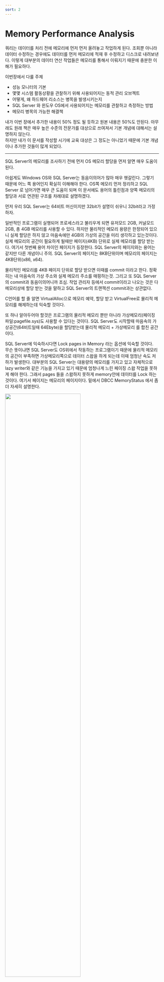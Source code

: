 ```yaml
---
sort: 2
---
```


# Memory Performance Analysis
쿼리는 데이터를 처리 전에 메모리에 먼저 먼저 올려놓고 작업하게 된다. 조회뿐 아니라 데이터 수정하는 경우에도 데이터를 먼저 메모리에 적재 후 수정하고 디스크로 내려보낸다. 
이렇게 대부분의 데이터 연산 작업들은 메모리를 통해서 이뤄지기 때문에 충분한 이해가 필요하다.

이번장에서 다룰 주제

* 성능 모니터의 기본
* 몇몇 시스템 활동상황을 관찰하기 위해 사용되어지는 동적 관리 오브젝트
* 어떻게, 왜 하드웨어 리소스는 병목을 발생시키는지
* SQL Server 와 윈도우 OS에서 사용되어지는 메모리를 관찰하고 측정하는 방법
* 메모리 병목의 가능한 해결책

내가 이번 장에서 추가한 내용이 50% 정도 될 듯하고 원본 내용은 50%도 안된다. 아무래도 원래 책은 매우 높은 수준의 전문가를 대상으로 쓰여져서 기본 개념에 대해서는 설명하지 않는다.  
하지만 내가 이 문서를 작성할 시기에 교육 대상은 그 정도는 아니었기 때문에 기본 개념이나 추가한 것들이 많게 되었다.

----------------------------

SQL Server의 메모리를 조사하기 전에 먼저 OS 메모리 할당을 먼저 알면 매우 도움이 된다.  

아쉽게도 Windows OS와 SQL Server는 동음이의어가 많아 매우 헷갈린다. 그렇기 때문에 어느 쪽 용어인지 확실히 이해해야 한다.
OS쪽 메모리 먼저 정리하고 SQL Server 로 넘어가면 매우 큰 도움이 되며 이 문서에도 용어의 틀린점과 양쪽 메모리의 할당과 서로 연관된 구조를 차례대로 설명하겠다.

먼저 우리 SQL Server는 64비트 머신이지만 32bit가 설명이 쉬우니 32bit라고 가정하자.

일반적인 프로그램이 실행되어 프로세스라고 불리우게 되면 유저모드 2GB, 커널모드 2GB, 총 4GB 메모리를 사용할 수 있다.
하지만 물리적인 메모리 용량은 한정되어 있으니 실제 할당은 하지 않고 마음속에만 4GB의 가상의 공간을 미리 생각하고 있는것이다.
실제 메모리의 공간이 필요하게 될때만 페이지(4KB) 단위로 실제 메모리를 할당 받는다. 여기서 첫번째 용어 차이인 페이지가 등장한다.
SQL Server의 페이지와는 용어는 같지만 다른 개념이니 주의. SQL Server의 페이지는 8KB단위이며 메모리의 페이지는 4KB단위(x86, x64).

물리적인 메모리를 4KB 페이지 단위로 할당 받으면 이때를 commit 이라고 한다. 정확히는 내 마음속의 가상 주소와 실제 메모리 주소를 매핑하는것. 그리고 또 SQL Server의 commit과 동음이의어니까 조심. 작업 관리자 등에서 commit이라고 나오는 것은 다 메모리상에 할당 받는 것을 말하고 SQL Server의 트랜잭션 commit과는 상관없다.

C언어를 할 줄 알면 VirtualAlloc으로 메모리 예약, 할당 받고 VirtualFree로 물리적 메모리를 해제하는데 익숙할 것이다.

또 하나 알아두어야 할것은 프로그램의 물리적 메모리 뿐만 아니라 가상메모리(페이징 파일:pagefile.sys)도 사용할 수 있다는 것이다. SQL Server도 시작할때 마음속의 가상공간(64비트일때 64Ebyte)을 할당받는데 물리적 메모리 + 가상메모리 를 합친 공간이다.  

SQL Server에 익숙하시다면 Lock pages in Memory 라는 옵션에 익숙할 것이다.  
무슨 뜻이냐면 SQL Server도 OS위에서 작동하는 프로그램이기 때문에 물리적 메모리의 공간이 부족하면 가상메모리쪽으로 데이터 스왑을 하게 되는데 이때 엄청난 속도 저하가 발생한다. 대부분의 SQL Server는 대용량의 메모리를 가지고 있고 자체적으로 lazy writer와 같은 기능을 가지고 있기 때문에 엄청나게 느린 페이징 스왑 작업을 못하게 해야 한다. 그래서 pages 들을 스왑하지 못하게 memory안에 데이터를 Lock 하는것이다. 여기서 페이지는 메모리의 페이지이다.
밑에서 DBCC MemoryStatus 에서 좀더 자세히 설명한다.

<img src = "image/TaskManager.png" width="70%">  

작업 관리자의 Commit Size라는 열에서 실제 SQL Server가 차지하고 있는 메모리 용량을 볼수 있다. 여기의 commit 도 메모리의 용어.  
제목 열을 오른쪽 클릭하면 select column 이 나오고 commit size 항목도 추가해야 볼수 있음

-------------------------------------------------------------------------------------------------------------------

## 2.1 성능 모니터
성능 모니터는 CPU, Memory, Disk, Network의 자세한 활동 데이터를 측정하는 Windows OS의 기본 도구이다.
또한 SQL Server 2014에서는 추가적인 기능을 성능 모니터를 통해 사용 가능하기도 한다.  
단 VM에서 측정하는 값은 논리적인 VM 각각의 데이터이기 때문에 물리적 서버의 데이터가 아니다. 정확한 데이터가 아니기 때문에 주의.

시스템 실시간 활동데이터를 그래프로 바로 볼 수도 있고, data collector set 이라는 파일로 저장할 수도 있다.  
실서버에서는 파일로 저장하는게 오버헤드가 더 적기 때문에 보다 선호하는 방법. 

명령도구(cmd.exe)에서 perfmon 이라고 치면 성능 모니터가 실행됨.

## 2.2 동적 관리 오브젝트
내부적으로 동적관리오브젝트(DMO)를 사용하는 동적관리뷰(DMV)와 동적 관리함수(DMF)라는 형태로 SQL Server에서도 성능모니터의 실시간 스냅샷 데이터를 제공한다.

sys.dm_os_performance_counters dmv는 쿼리로 SQL Server의 카운터를 쿼리로 볼수 있게 해준다. 아래는 Login/sec 예제
```sql
SELECT cntr_value
    , cntr_type
FROM sys.dm_os_performance_counters
WHERE object_name = 'SQLServer:General Statistics'
    AND counter_name = 'Logins/sec';
```        
이때 cntr_value 는 현재까지 누적치이고 cntr_type은 각각의 카운터를 가르키는 정수값이다. [여기](https://docs.microsoft.com/ko-kr/windows/win32/wmisdk/wmi-performance-counter-types?redirectedfrom=MSDN) 서 참조 가능

sys.dm_os_wait_stats 는 다양한 대기 상태의 누적치. 대기상태를 아는 것은 병목의 원인을 알수있는 가장 쉬운 방법이다.
```sql
SELECT TOP (10) dows.*
FROM sys.dm_os_wait_stats AS dows
ORDER BY dows.wait_time_ms DESC;
```

Microsoft에서 [대기상태](http://bit.ly/1e1I38f) 찾기.


## 2.3 하드웨어 리소스 병목
일반적으로 다음 4개의 하드웨어 리소스를 살펴보고 병목을 알수 있다.
* 메모리
* Disk I/O
* CPU
* Network

### 병목 알아내기
하드웨어 리소스간의 병목에는 서로 밀접한 관계가 있다. 예를 들면 CPU병목은 과도한 페이징(메모리 병목)이나 디스크 속도 저하(디스크병목)같은 증상도 동시에 유발한다.
또한 시스템 메모리가 부족할때도 과도한 페이징이 디스크에 엄청난 압박을 가한다. 이때 CPU를 더 빠른 것으로 교체하는것은 약간의 좋은 해결책이 될수 있겠지만 최적의 방법은 아니다. 메모리 증설이 디스크/CPU의 압박을 줄여주기 때문에 좀더 적절한 해결방법이다.
    
    병목 식별 방법
    - 가장좋은 방법 : 처리를 완료하기 위해 한 리소스가 다른 리소스를 기다리는지 알아내는 법
    - 두번째 방법 : 응답시간과 용량을 조사해 알아내기
         예를 들면 벤더가 제시한 대역폭과 용량을 알기. 그 이상을 넘으면 과도한 로드라고 할수 있다. 

    모든 하드웨어 리소스가 쿼리로 조회 가능한 성능 카운터들을 가지고 있는건 아니지만 사용을 표시하는 카운터는 대부분의 리소스에 존재.

    예) 메모리는 그러한 카운터는 없지만 큰 숫자의 하드 페이지 폴트는 물리적 메모리의 한계가 부족하다는 것을 의미. (pages/sec, page faults/sec) 

    CPU나 디스크과 같은 다른 리소스들도 대부분 queue 수치 카운터가 존재한다.

병목 해결 방법


    일단 병목을 발견하면 다음 두가지 방법중 하나를 선택할 수 있다.
        - 하드웨어 리소스를 증설
        - 리소스를 사용하는 방법을 교정(쿼리 튜닝과 같은)



## 2.4 메모리 병목 분석
메모리 병목 현상은 시스템의 다른 리소스에도 문제를 발생.  

    예) SQL Server가 버퍼 캐시가 부족하게 되면
        - SQL Server의 프로세스(lazy writer같은)는 충분한 여유 내부 메모리페이지를 유지하기 위하여 과도하게 작동한다.
        - 이는 과도한 CPU 사용률
        - 메모리 페이지를 디스크에 쓰려하는 추가적인 물리적 disk I/O를 발생

* SQL Server 메모리 관리
    SQL Server의 메모리 구성
        - 데이터베이스용 메모리
        - 데이터용 메모리 요구사항
        - 쿼리 실행계획
        - 버퍼풀이라고 불리는 대량의 메모리 풀

메모리 풀은 8KB 버퍼들의 컬렉션.
데이터 페이지, 플랜 캐시 페이지, 프리 페이지와 같은 다양한 페이지 존재
SQL server는 동적으로 메모리 풀 크기를 늘리거나 줄임.

<img src = "image/MemoryConfig2.png" width="60%">   

SSMS에서 세팅방법 서버등록정보/메모리


동적 메모리 범위 두개의 구성 정보. 

    * Minimum(MB) : "min server memory". 메모리 풀의 희망하는 가장 낮은 값. 일단 메모리 풀이 최소값과 같은 크기에 도달하면
                    SQL Server는 메모리 풀의 페이지를 계속 커밋 할 수 있지만 최소값보다 작게는 축소 할수 없다.
    * Maximum(MB) : "max sserver memory". 메모리 풀의 희망하는 최대 값 . 이러한 구성 설정은 즉시 적용되며 다시 시작할 필요가 없습니다. 

    보통 Min 값은 디폴트로 놓고 max값만 조절한다.

    - 예
    a. OS 메모리 용량이 128GB일때 Min 을 1GB 로 잡고 Max를 110GB로 잡는다면
    b. 처음 SQL Server가 기동되면 매우 적은 몇MB상태일 것이다.
    c. 사용이 늘게되면 점점 메모리 사용이 늘게 될것이고 어느 순간 1GB를 넘는다
    d. 점점 사용이 늘다가 최대값인 110GB까지 사용하게 되는 날도 있다.
    e. 최대 110GB 는 넘지 않다가 서비스가 망해서 SQL Server도 점점 사용량이 준다.
    f. 하지만 1GB 가 min이기 때문에 그 이하로는 떨어지지 않는다


Microsoft는 동적 메모리 권장을 사용하도록 권장.  

    * min server memory는 0.
    * Max server memory는 OS에 약간의 memory 허용치를 놔두게.
        8~16GB 메모리 일 경우 OS메모리는 2~4GB 여유. 일반적으로는 5GB ~ 10GB 정도 빼준다.

최소 서버 메모리가 0 인 SQL Server에 동적 메모리 구성을 사용하는 것이 좋습니다.  
최대 서버 메모리는 시스템의 단일 인스턴스를 가정하여 운영 체제에 일부 메모리를 허용하도록 설정됩니다.

운영 체제의 메모리 양은 시스템 자체에 따라 다릅니다. 
메모리의 경우 약 2GB-4GB를 OS에 남겨 두어야합니다. 서버의 메모리 양이 증가함에 따라
OS에 더 많은 메모리를 할당합니다.

SQL Server 의 메모리는 크게 데이터페이지와 프리페이지가 있는 버퍼풀 메모리와 쓰레드, DLL들, 연결된 서버들 등등이 있는 비버퍼 메모리로 나눠진다.
대부분은 버퍼풀이 차지. 그러나 버퍼풀 그 너머 영역(private bytes라고 알려진)까지 얻을 수 있긴 하지만 일반적으로 버퍼풀 모니터링하는 정상적인 절차에 걸리지 않기 때문에 메모리 압박을 유발 할수도 있다.
이런 상황이 의심스럽다면 Process:sqlserver:Private Bytes 와 SQL Server: Memory Manager: Total Server Memory 를 비교해보자

sp_configure 를 이용해 min server memory와 max server memory를 설정할 수 있다. 
```sql
EXEC sp_configure 'show advanced options', 1;
GO

RECONFIGURE;
GO

EXEC sp_configure 'min server memory';
EXEC sp_configure 'max server memory';
```

| name                   | minimum  | maximum       |config_value   |run_value  |
|:---:                   |:----:    |:----          |:----          |:----      |
| min server memory (MB) | 0        | 2147483647    | 0             | 16        |

| name                  | minimum   | maximum       |config_value   |run_value  |
|:---:                  |:----:     |:----          |:----          |:----      |
| max server memory (MB)| 128       | 2147483647    | 102400        | 102400    |

min server memory의 값이 0MB 이고 max server memory가 2147483647MB인것에 주의  
max server memory를 10GB, min server memory를 5GB 로 세팅하는 예제

```sql
USE master;
EXEC sp_configure 'show advanced option', 1;
RECONFIGURE;
exec sp_configure 'min server memory (MB)', 5120;
exec sp_configure 'max server memory (MB)', 10240;
RECONFIGURE WITH OVERRIDE;
```
show_advanced option을 1로 킨 다음에 세팅해야 정상적으로 완료됨.
sys.configuration 뷰를 통해서도 메모리 세팅 값을 조회할수 디다.


### * 메모리를 분석할수 있는 성능 모니터 카운터

| 오브젝트                  | Counter                   | 설명                                          |값                                     |
|:---                       |:----                      |:----                                          |:----                                  |
| Memory                    | Availble Bytes            | 물리적 메모리의 여유 용량                     | 102400                                |
|                           | Pages/sec                 | 초당 하드 페이지 폴트 수                      | 보통 평균 < 50. 베이스라인 참고       |
|                           | Page Faults/sec           | 총 페이지 폴트(소프트 + 하드)                 | 베이스라인 참고                       |
|                           | Page Input/sec            | input page faults(디스크에서 읽기)            |                                       |
|                           | Page Output/sec           | output page faults(디스크에 쓰기)             |                                       |
| Paging File               | Paging File %Usage Peak   | 메모리 페이징 파일 사용률   최대 수치         |                                       |
|                           | Paging File: %Usage       | 메모리 페이징 파일 사용률                     |                                       |
| SQLServer:Buffer Manager  | Buffer cache hit ratio    | 버퍼 캐시의 데이터를 쓰는 비율                |                                       |
|                           | Page Life Expectancy      | 버퍼캐시에 머무루는 시간(초)                  | 베이스라인  비교                      |
|                           | Checkpoint Pages/sec      | 체크포인트로 초당 디스크 쓰기 페이지수        | 평균 < 30. 단 베이스라인과 비교필요   |
|                           | Lazy writes/sec           | 버퍼에서 날라간 더티 페이지수                 | 평균 < 20. 단 베이스라인과 비교필요   |
| SQLServer:Memory Manager  | Memory Grants Pending     | 메모리 그랜트를 기다리는 프로세스 수          | 평균 0                                |
|                           | Target Server Memory (KB) | SQL Server 가질수있는 최대 물리메모리 용량    | 물리적 메모리 크기에 근접해야         |
|                           | Total Server Memory (KB)  | SQL Server의 현재 물리 메모리 용량            | Target Server Memory (KB)에 근접해야  |
| Process                   | Private Bytes             | 다른 프로세스와 공유하지 않는 이 프로세스만의 메모리 사이즈 |                         |


메모리와 디스크 I/O 간에는 밀접한 관계가 있다. 메모리 문제라고 생각했던게 사실 디스크 I/O때문 일수도 있음. 

### * Available Bytes  
    OS 메모리의 여유 용량. "Available Kbyte", "Available MByte" 도 사용가능. 이 카운터 수치가 너무 낮으면 안됨. 
    SQL Server가 동적 메모리 관리를 사용하도록 구성되어 있다면 이 값은 Windows API에 의해 조절된다.

### * Pages/Sec, Page Faults/Sec    
페이지 폴트 : 프로그램(윈도우 프로세스)이 필요한 데이터가 자기만의 물리적 메모리상의 공간인 Working Set에 없을 경우 발생.

    - 소프트 페이지 폴트 : 필요한 데이터가 물리적 메모리의 다른 공간에 있어서 거기서 찾을 수 있으면
    - 하드 페이지 폴트   : 데이터를 하드 디스크에서 찾아야 하는 경우

하드 페이지 폴트의 성능 향상을 위해 SSD를 쓰긴 하지만 그래도 밀리세컨트 단위인데 메모리는 나노세컨드, 비교 불가

    - Pages/sec : 하드페이지 폴트를 해결하기 위해 디스크에 읽고 쓰는 초당 페이지 수이다. (x86,x64에서 페이지는 4KB 단위).
    - Page Faults/sec : 소프트 페이지 폴트 + 하드 페이지 폴트 = 전체 폴트 초당 총 페이지 수.
                        총 페이지 폴트는 데이터 로드의 주된 요소이고 성능 이슈의 직접적인 지표는 아니다.

Pages/sec으로 표시되는 "하드 페이지 폴트"는 꾸준하게 보통보다 낮아야 한다. 디스크와 메모리의 종류, 속도, 용량 등등 시스템의 다양한 변수가 있기 때문에 얼마가 보통이고 얼마가 문제인지 판단 할수 있는 절대적인 기준 수치는 없다. 
    
    Pages/sec 수치가 높다면 "Pages Input/sec"과 "Pages Output/sec" 으로 나눠 좀 더 세부적으로 조사해야 한다.

    - Pages Input/sec : 디스크에서 읽기. input page 동안만 어플리케이션이 대기.
    - Pages Output/sec : 디스크에 쓰기. 항상 부하가 되는 건 아니고 Page output은 보통 어플리케이션 더티 페이지(디스크에 다시 쓰여지는)로 표현.
                         디스크 로딩 이슈가 발생할 때만 문제의 원인이 된다.

Process:Pages Faults/sec 을 통해 어떤 프로세스가 높은 Pages/sec의 원인인지 최종 범인을 확정. Process 오브젝트는 프로세스 별로 성능 데이터 수치 측정.
SQL Server의 기본 프로세스 명은 "sqlservr".  Memory:Pages/sec 수치가 높지 않다면 Process(sqlservr):Pages Faults/sec 은 높아도 크게 의미있지 않다. 소프트페이지 폴트만 발생하는 것이기 때문에.  
Pages/sec은 일반적으로 0에서 10000 까지 볼수 있기 때문에 매우 넓은 범위에 걸쳐 있다. 그렇기 때문에 보통상태의 수치가 얼마인지 베이스라인 측정 작업을 평소에 해 놓아야 한다.

    정리하자면
    - os 단위
    >> page fault (Pages Faults/sec)  --- soft page fault
    >>                               |
    >>                               --- hard page fault(pages/sec) --- Pages Input/sec
    >>                                                              |
    >>                                                              --- Pages Output/sec

    - process 단위
    >> Process(sqlservr) -- Pages Faults/sec
    
       프로세스 단위에는 Pages Input/sec, Pages Output/sec 카운터가 없다.

### * Paging File %Usage, Page File %Usage
윈도우의 모든 메모리는 물리적 메모리만이 아니다. 가상메모리(페이징파일)도 존재하는데 필요할때 물리적 메모리와 데이터를 스왑한다. 이 카운터로 얼마나 자주 스와핑이 발생하는지 이해할 수 있다. 보통은 SQL Server가 아니고 Windows OS에서 수행된다. 하지만 충분하지 않은 가상메모리는 SQL Server까지 영향을 미친다. 이 수치는 SQL Server상의 메모리 압박이 내부적 또는 외부적인지 이해하기 위해 수집된다. 외부의 메모리 압박이라면 SQL Server 이외의 어떤 요소가 문제인지 OS 단에서 확인할 필요가 있다.

### * Buffer Cache Hit Ratio
버퍼 캐시는 메모리상에서 존재하는 데이터의 버퍼 풀이다.  
종종 SQL Server 메모리 구조에서 가장 큰 부분을 차지하며 이 카운터는 OLTP 시스템에서는 가능한 높아야 한다. 대부분의 프로덕션 서버에서는 99%.
낮은 Buffer Cache Hit Ratio은 필요한 데이터가 버퍼 캐시 밖(하드디스크)에 존재함을 의미.
낮은 경우는 SQL Server에 처음에 워밍업할, 메모리 부족일 경우만 발생

버퍼 캐시 적중률이 계속 낮은 수치일 경우
    - 물리적 메모리 증설
    - 적절한 인덱스 추가 or 쿼리 튜닝

만약 리포팅 시스템, DW같은 OLAP성 작업이라면 쿼리 하나하나가 매우 대량의 데이터를 메모리에 올리고 사라지고 하는게 일반적이기 때문에 이 때문에 낮은 수치를 보여지는게 정상.
또한 얼마만큼의 권장 수치 존재치 않지만 대부분 OLTP는 99% 근처.

### * Page Life Expectancy(PLE)
메모리가 부족한지 아닌지 판단해야 하는 경우 가장 먼저 Page Life Expectancy. 

SQL Server 데이터 페이지(8K)를 메모리에 적재한 후 삭제되지 않는 평균 시간(초 단위). 이 수치가 놎은 경우 OLTP 시스템에서 유리. 이 수치가 낮다면 메모리 압박 상태.
버퍼캐시에 필요한 데이터가 존재한다면 시간이 오래걸리는 디스크 조회 작업을 안할수 있기 때문에 PLE 수치는 계속 오르게 된다.

OLAP성 작업(DW, 마트, 리포팅 서버 등등)은 대량 데이터를 끊임없이 디스크에서 메모리로 퍼올리기 때문에 보통 이 값이 낮다.      

권장하는 절대적 수치는 없다. 하지만 과거 MS에서 300초(5분)이상 되어야 한다고 권고했었던 적이 있는데 그게 20년전이었고 일부 MS문서에도 아직 300으로 남아 있다. 그렇기에 최근까지도 300이 절대적인 수치라고 알고 있는 사람이 많다.

결론부터 말하지만 현재 300은 너무 작은 값이다. 최근 몇 년간 하드웨어/메모리의 사양이 급격하게 증가했기 때문에 현실적인 조정된 새 기준이 필요하다.
외국 유명 SQL Server 엔지니어는 1200(20분) 이라는 사람도 있던데 개인적으로 정답은 아니지만 근접한 답은 된다고 생각된다.
베이스라인 작성과 Lazy Write/sec 수치와 같이 고려해야 최종 판단 필요.
NUMA도 잘 지원하는데 다음과 같다.

    - 해당 SQL Server의 인스턴스의 PLE가 알고 싶다면
        Buffer Manager: Page Life Expecany
    - 각 NUMA 노트의 PLE 알고 싶다면
        Buffer Node: Page Life Expecany
    

### * Checkpoint Pages/Sec  
SQL Server 엔진은 성능상의 이유로 변경 내용이 있을 때마다 메모리(버퍼캐시)에서 데이터 페이지를 수정하며 이러한 페이지를 바로 디스크에 기록하지는 않는다. 메모리상에서만 변경되고 디스크에 기록되기 전의 데이터베이스 페이지를 "더티 페이지".  
Checkpoint Pages/Sec 카운터는 체크포인트로 인해 메모리에서 디스크로 이동하는 더티 페이지들의 초당 숫자.  
대부분의 경우 30보다 낮아야 한다. 이보다 높은 수치는 메모리 버퍼에 더티 페이지로 표시된 페이지들이 많다는 것을 의미한다.
    
이 수치가 높으면 시스템에 쓰기 작업이 많고 I/O 문제 발생할 가능성 많음.
```sql
SELECT *
FROM sys.configurations
where name like 'recovery interval%'
GO
/*
    configuration_id  name                     value  minimum  maximum  value_in_use  description                           is_dynamic  is_advanced
    ----------------  -----------------------  -----  -------  -------  ------------  ------------------------------------  ----------  -----------
    101               recovery interval (min)  0      0        32767    0             Maximum recovery interval in minutes  1           1
*/
```

"recovery intervals" SQL 서버 범위의 체크포인트 주기를 결정하는 값이다.  
기본값은 0이고 60초 단위로 체크포인트를 수행한다는 뜻이다. 이 때를 "자동 체크포인트"라고 부른다.

SQL Server 2012부터는 "간접 체크포인트" 라고 부르는 데이터베이스 단위로 체크포인트 주기 결정 기능이 추가되었다.
```sql
SELECT database_id, name AS DBName, target_recovery_time_in_seconds
FROM sys.databases
WHERE name = 'AdventureTime'
GO
/*
    database_id  DBName            target_recovery_time_in_seconds
    -----------  ----------------  -------------------------------
    6            AdventureTime     0
*/
```    
"target_recovery_in_seconds" 값으로 데이터베이스 단위로 체크포인트 주기를 결정할 수 있게 된다. 기본값은 0이고 이 때는 서버 구성을 따른다는 의미.  만약 이 값이 0이 아니라면 서버 설정은 무시하고 데이터베이스 쪽 설정이 우선된다.  
2016버전부터는 데이터베이스 설정이 우선이고 기본값은 60초이다. 단 지금 예제 서버는 2014 버전이기 때문에 0으로 표시돤다.
    

![캡처](image/Checkpoint.png)  
수치를 보면 알 수 있듯이 이 SQL Server는 쓰기 작업이 매우 많은 서버이다.  
여기서 SQL 서버의 "recovery interval" 도 0이고 Database의  target_recovery_time_in_seconds 값도 0이니  서버쪽 옵션을 따라 60초마다 체크포인트가 발생하는 것을 알 수 있다.  
"Checkpoint Pages/Sec" 가 30을 넘기 때문에 메모리상의 더티 페이지가 많이 발생하고 메모리와 디스크I/O의 성능 이슈가 발생할 가능성이 높다.  
잘 안보이지만 파란색 선이 디스크의 평균 write 카운터이다. 정확히 1분마다 체크포인트 발생과 동시에 I/O가 치솟는 것을 알 수 있다.  
1분마다 발생하는 과도한 I/O를 60초에 나누어 고르게 분산되도록 조정해야 한다. 
target_recovery_in_seconds값을 60보다 차츰 줄여 가면서 I/O가 고르게 분포하게 되는 수치를 정하는게 목적이다.

참고      
[Database checkpoints – Enhancements in SQL Server 2016](https://www.sqlshack.com/database-checkpoints-enhancements-sql-server-2016/)

### * Lazy Writes/sec  
Lazy Writer 프로세스에 대해 먼저 알아야 한다.      

SQL Server는 쿼리 작업전에 메모리 버퍼 캐시의 빈공간(free page)를 확보해야 하는데 여유 공간이 부족하게 되면 버퍼 캐시에서 오래된 데이터 페이지들을 삭제하여 공간을 확보하게 된다. 이 때 클린 페이지과 더티 페이지가 같이 삭제 되는데 이 중에서 더티 페이지를 디스크에 기록하고 버퍼 캐시에서 지우는 것을 Lazy Write라고 한다.

    메모리의 버퍼 캐시에 더티페이지 존재
        --> Lazy Writer 프로세스가 주기적으로 버퍼 캐시에서 충분한 여유공간 있는지 체크
            --> 여유 공간 확보위해 오래된 페이지들(클린 페이지 + 더티 페이지) 공간이 비워지게 되며 이 때 더티 페이지
                    lazy writer프로세스에 의해 디스크에 쓰여지고 공간 비워줌.

```sql
-- 더티 페이지 수 체크
SELECT db_name(database_id) AS 'Database',count(page_id) AS 'Dirty Pages'
FROM sys.dm_os_buffer_descriptors
WHERE is_modified =1
GROUP BY db_name(database_id)
ORDER BY count(page_id) DESC
```
주요 메모리 카운터 수치는 다음과 같이 차례대로 변한다.

    Lazy Writes/sec 이 20 이상 지속
        --> Page Life expectancy 값이 계속 저하됨
            --> Disk I/O가 계속 늘어남(메모리에서 데이터 버퍼가 사라지고 디스크에서 메모리로 계속 신규 데이터를 퍼올리기 때문에)
                --> CPU 사용률이 증가함   

    메모리 문제가 1차적 원인이었지만 Disk나 CPU의 성능이 하락하기 때문에 실제적으로 원인을 찾기 어려울 수 있다.

더티페이지를 디스크에 기록하는 것은 Lazy writer와 Checkpoint가 동일하지만 다음과 같은 차이가 있다.
```
    a. 체크포인트 : 더티페이지가 디스크에 기록된 후에도 클린 페이지 상태로 버퍼 캐시에 계속 존재
    b. Lazy Writer: 더티페이지를 디스크에 쓰는 것은 체크포인트와 동일하지만 이 후 버퍼 캐시에서 사라짐.
                    또한 SQL Server의 메모리를 OS에 반환하는 것도 임무 중 하나.
```

![캡처](image/LazyWrite.PNG)  
이 SQL Server는 현재 매우 좋지 않은 상황이다.  
빨간색 원에서 PLE 수치가 0으로 떨어지는데 잘 보면 Lazy Write도 순간적으로 80까지 기록.  
20이상이면 문제가 있다고 했는데 80까지 기록했으니 안 좋다. PLE 다운의 원인을 해결하면 Lazy Write도 정상화 될 것으로 판단 할 수 있다.

    위의 상황을 쉽게 설명
    a. 대량의 데이터 작업이 필요한 신규 쿼리가 실행이 된다.
    b. SQL Server는 디스크에서 대량의 신규 데이터를 퍼 올리는데 메모리 버퍼 캐시의 빈 공간이 여의치 않다.
    c. SQL Server는 버퍼 캐시에 입주하고 있는 페이지들 중에서 오래된 놈들 위주로 빨리 방빼라고 재촉을 한다.
    d. 이 때 PLE 값이 급격히 하락
    e. 클린 페이지들이야 동일 원본이 디스크에 있기 때문에 버퍼 캐시에서만 삭제하면 되지만 더티 페이지들은 checkpoint가 아직
       안 왔기 때문에 일단 하드 디스크에 쓰는 작업을 먼저 수행해야 한다.
    f. 이 때 디스크 쓰기 I/O가 급증하고 쓰기 작업은 cpu도 많이 소모하기 때문에 디스크, CPU 상황까지 안좋게 된다.
       Lazy Write/sec 도 급증
    g. 디스크 I/O는 메모리에 비해 속도가 많이 느리기 때문에 SQL Server는 재촉을 하지 디스크 I/O는 느리지 속이 타는 상황이 발생.
       즉 병목현상이 발생
    f. 겨우 겨우 디스크에 기록하게 되며 더티 페이지까지 버퍼 캐시에서 방 빼기 완료.
    g. 신규 쿼리를 위한 새로운 데이터들이 버퍼 캐시에 올라오기 때문에 PLE 값도 서서히 오르기 시작

### * Memory Grants Pending
SQL Server 메모리를 할당 받기 위해 대기하고 있는 그 시점의 sql 세션들 갯수. 이 값이 높으면 버퍼 메모리가 부족하다는 뜻이다.
정상 상태의 대부분 프로덕션 서버에서는 메모리 버퍼 캐시가 부족하지 않기 때문에 이 값이 계속 0으로 표시된다.
하지만 메모리 부족상태에가 되면 Lazy Write가 메모리를 비워주는 것을 기다려야 하는데 이때 수치가 상승하게 된다.

실시간으로 이 값을 판단하는 또 다른 방법은 sys.dm_exec_query_memory_grants(메모리 부여를 요청하고 메모리 부여 대기하고 있는 모든 쿼리 정보) DMV를 확인 해 보는 것이다. grant_time 컬럼값이 null이면 여전히 메모리 할당을 기다리고 있다는 표시.
쿼리들이 실행 대기하고 상태, 보통 "쿼리 타임아웃"을 트러블슈팅하기 위해 사용된다.
```sql
다음 시나리오 확인
    a. sys.dm_os_memory_clerks, sys.dm_os_sys_info 를 통해 전체 시스템 메모리 상태 확인
    b. sys.dm_os_memory_clerks의 type = 'MEMORYCLERK_SQLQERESERVATIONS' 에서 해당 쿼리 실행 메모리 예약을 확인
    c. sys.dm_exec_query_memory_grants 대기하고 있는 쿼리 확인

        SELECT *
        FROM sys.dm_exec_query_memory_grants
        WHERE grant_time is null
        
        대부분의 대기 형식이 RESOURCE_SEMAPHORE

    d. sys.dm_exec_query_plan 을 사용하여 tsql으로 메모리 부여를 사용하는 쿼리의 캐시 검색

        -- retrieve every query plan from the plan cache  
        USE master;  
        GO  
        SELECT * FROM sys.dm_exec_cached_plans cp
        CROSS APPLY sys.dm_exec_query_plan(cp.plan_handle);  
        GO 

    e. sys.dm_exec_requests 를 사용하여 메모리 사용량이 많은 쿼리 자세히 검색  

        --Find top 5 queries by average CPU time  
        SELECT TOP 5 total_worker_time/execution_count AS [Avg CPU Time],  
        plan_handle, query_plan   
        FROM sys.dm_exec_query_stats AS qs  
        CROSS APPLY sys.dm_exec_query_plan(qs.plan_handle)  
        ORDER BY total_worker_time/execution_count DESC;  
        GO  

```

참고      
[sys.dm_exec_query_memory_grants](https://docs.microsoft.com/ko-kr/sql/relational-databases/system-dynamic-management-views/sys-dm-exec-query-memory-grants-transact-sql?view=sql-server-ver15)

### * Target Server Memory (KB) and Total Server Memory (KB)
Target Server Memory (KB) :  SQL Server가  사용하길 원하는 동적 메모리의 양
Total Server Memory(KB) : 현재 SQL Server에 할당된 메모리 용량이며 보통의 전용 SQL Server라면 매우 높은게 일반적.

Total Server Memory (KB)가 Target Server Memory (KB)보다 심하게 낮다면 
    - SQL Server의 메모리 요구량이 낮거나
    - max server memory 구성 값이 매우 낮게 세팅되어 있는 경우이다.
    - SQL Server가 시동중


5000 이상의 대량 여유 페이지들이 존재하는지 확인하여 낮은 메모리 요구상태인지 알 수 있다.

## 2.5 추가적인 메모리 모니터링 도구
상당히 많은 결과셋이 나오고 어떤 결과들은 NUMA 노드별로 표시된다. 이중 기본적인 2개의 결과만 살펴보자


### DBCC MEMORYSTATUS

| Process/System Counts             | Value                         |
|:---                               |:----                          |
| Available Physical Memory         | 22234664960                   |
| Available Virtual Memory          | 22234661393228433080324960    |
| Available Paging File             | 21294985216                   |
| Working Set                       | 4612734976                    |
| Percent of Committed Memory in WS | 100                           |
| Page Faults                       | 434072664                     |
| System physical memory high       | 1                             |
| System physical memory low        | 0                             |
| Process physical memory low       | 0                             |
| Process virtual memory low        | 0                             |
	

```
첫번째 결과를 해석하면 다음과 같다.

- Available Physical Memory         : 현재 여유 용량은 약22GB (22234664960)
- System physical memory high       : 1은 true. 시스템의 물리적 메모리 용량이 많다는 뜻
- Working Set                       : 메모리 작업집합은 4.5GB.
- Percent of Committed Memory in WS : 100%이니까 Working Set안에 Commit(할당)이 완전히 되었다는 뜻. 하지만 SQL Server는 WS이 아니고
                                       별도의 Commit 메모리(Private memory)안에 버퍼풀을 유지한다. 그렇기 때문에 이 값은 의미 없음.
                                       위 말도 맞는 완전히 맞는 말이 아니다. 이상하게도 Windows OS는 다른 용어를 같은 의미로 쓰는 경우가 많다.
                                       시간되면 뒤에서 설명하겠다.
- Page Faults                       :                                  
```

두번째 결과는 다음과 같다

| Memory Manager            | KB            |
|:---                       |:----          |
|VM Reserved	            | 1380519060    |
|VM Committed	            | 5353596       |
|Locked Pages Allocated	    | 99504004      |
|Large Pages Allocated	    | 858112        |
|Emergency Memory	        | 1024          |
|Emergency Memory In Use    | 16            |
|Target Committed	        | 104857600     |
|Current Committed	        | 104857600     |
|Pages Allocated	        | 88486280      |
|Pages Reserved	            | 3888          |
|Pages Free	                | 166416        |
|Pages In Use	            | 25631320      |
|Page Alloc Potential	    | 73983400      |
|NUMA Growth Phase	        | 2             |
|Last OOM Factor	        | 0             |
|Last OS Error	            | 0             |

```
두번째 결과를 해석하면 
    * Locked Pages Allocated : 이 서버는 Lock page in Memory 설정을 해 놓은 서버이고
                                현재 99GB가 Locked pages로 메모리상에 존재
    * Target Committed      : 104GB. 여기서 메모리 할당의 commit.  성능 카운터의 Target Server memory
    * Current Committed     : 104GB. 성능 카운터의 Total Server memory    
    * NUMA Growth Phasㅕ    : NUMA 노드는 2개                         
```

그 외의 다른 결과셋은 MSDN 찾아보자

### 동적 관리 객체(Dynamic Management Objects)
3개의 가장 자주 사용하는 DMV과 2개의 메모리 할당 조사 dmV 

#### * sys.dm_os_memory_brokers
SQL Server의 대부분 메모리는 버퍼 캐시 부분이고 많은 프로세스들이 SQL Server안의 메모리를 소비한다. 이런 프로세스들이 자신들이 소비하는 메모리 할당 정보를 이 DMV를 통해서 노출한다. 메모리 병목 상황에서 어떤 프로세스들이 버퍼 캐시에서 가져오고 날리는지 리소스 소비 정보를 알수 있다.

#### * sys.dm_os_memory_cleaks
메모리 클럭은 SQL Server안의 메모리를 할당하는 프로세스들이다. 이러한 프로세스가 무엇인지 살펴보면 SQL Server 내에서 필요한 메모리의 프로 시저 캐시를 빼앗을 수있는 내부 메모리 할당 문제가 있는지 파악할 수 있습니다.  
Private Bytes에 대한 성능 모니터 카운터가 높으면 다음을 수행 할 수 있습니다.
DMV를 통해 소비되는 시스템 부분을 확인합니다. 메모리 내 OLTP 저장소를 사용하는 데이터베이스가있는 경우 sys.dm_db_xtp_table_memory_stats를 사용하여 개별 데이터베이스 개체를 볼 수 있습니다. 그러나 전체 인스턴스에서 이러한 개체의 할당을 확인하려면 sys.dm_os_memory_clerks를 사용해야합니다.

#### * sys.dm_os_ring_buffers
이 DMV는 온라인 설명서에 문서화되어 있지 않으므로 변경되거나 제거 될 수 있습니다. SQL Server 2008R2와 SQL Server 2012 사이에서 변경되었습니다. 일반적으로 실행하는 쿼리는 SQL Server 2014에서도 작동하는 것처럼 보이지만 믿을 수 없습니다. 이 DMV는 XML로 출력됩니다. 일반적으로 출력을 눈으로 읽을 수 있지만 링 버퍼에서 정말 정교한 읽기를 얻으려면 XQuery를 구현해야 할 수도 있습니다.

링 버퍼는 알림에 대한 기록 된 응답에 지나지 않습니다. 링 버퍼는이 DMV 내에 보관되며 sys.dm_os_ring_buffers에 액세스하면 메모리 내에서 변경되는 사항을 볼 수 있습니다. 표 2-2는 메모리와 관련된 기본 링 버퍼를 설명합니다.
    표

#### * sys.dm_db_xtp_table_memory_stats

#### * sys.dm_xtp_system_memory_consumers

## 2.6 메모리 병목 해결 방법
    다이아그램

### 어플리케이션 워크로드 최적화

### SQL Server에 메모리 할당량 추가

### In-Memory 테이블을 표준 저장장치로 돌리기

### 시스템 메모리 추가

### 데이터 압축

### 조각화 지정

## 요약


=======
